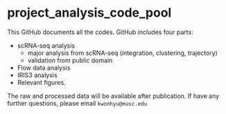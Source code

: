 # project_analysis_code_pool
This GitHub documents all the codes.
GitHub includes four parts:
* scRNA-seq analysis
  * major analysis from scRNA-seq (integration, clustering, trajectory)
  * validation from public domain
* Flow data analysis
* IRIS3 analysis
* Relevant figures.

The raw and processed data will be available after publication. If have any further questions, please email `kwonhyu@musc.edu`
